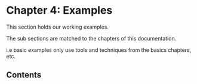 # Chapter 4: Examples

This section holds our working examples.

The sub sections are matched to the chapters of this documentation.

i.e basic examples only use tools and techniques from the basics chapters, etc.

## Contents

```{tableofcontents}
```